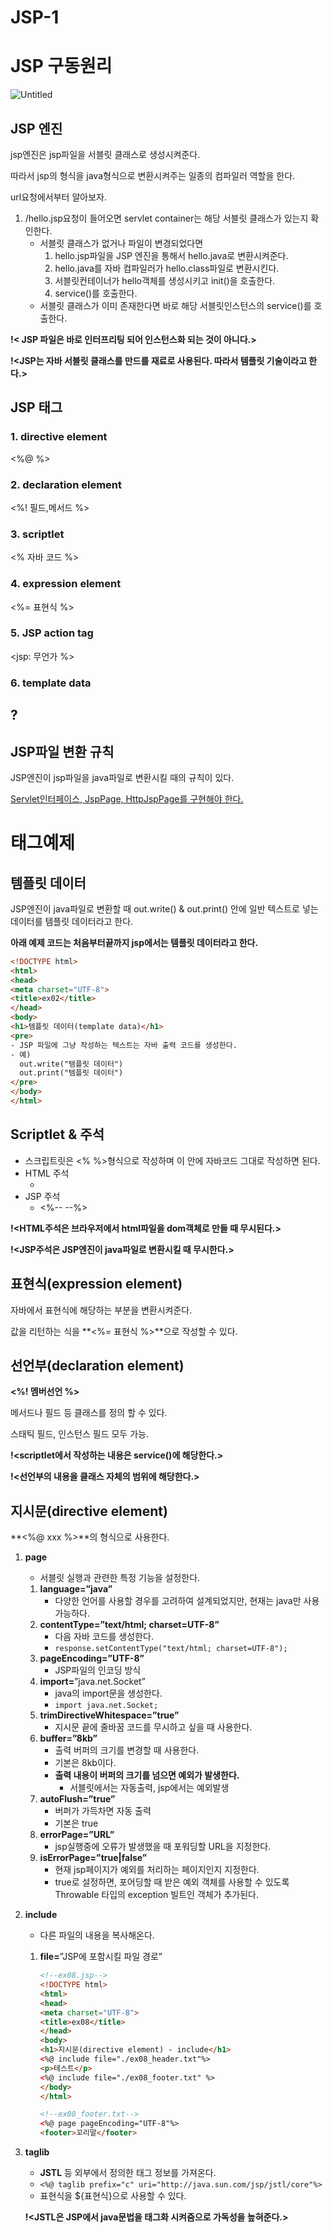 # JSP-1

# JSP 구동원리

![Untitled](JSP-1%2074813b82fc334528ae3ad955739bd47a/Untitled.png)

## JSP 엔진

jsp엔진은 jsp파일을 서블릿 클래스로 생성시켜준다.

따라서 jsp의 형식을 java형식으로 변환시켜주는 일종의 컴파일러 역할을 한다.

url요청에서부터 알아보자.

1. /hello.jsp요청이 들어오면 servlet container는 해당 서블릿 클래스가 있는지 확인한다.
    - 서블릿 클래스가 없거나 파일이 변경되었다면
        1. hello.jsp파일을 JSP 엔진을 통해서 hello.java로 변환시켜준다.
        2. hello.java를 자바 컴파일러가 hello.class파일로 변환시킨다.
        3. 서블릿컨테이너가 hello객체를 생성시키고 init()을 호출한다.
        4. service()를 호출한다.
    - 서블릿 클래스가 이미 존재한다면 바로 해당 서블릿인스턴스의 service()를 호출한다.

**!< JSP 파일은 바로 인터프리팅 되어 인스턴스화 되는 것이 아니다.>**

**!<JSP는 자바 서블릿 클래스를 만드를 재료로 사용된다. 따라서 템플릿 기술이라고 한다.>**

## JSP 태그

### 1. directive element

<%@       %>

### 2. declaration element

<%!    필드,메서드       %>

### 3. scriptlet

<%       자바 코드       %>

### 4. expression element

<%=     표현식       %>

### 5. JSP action tag

<jsp: 무언가           %>

### 6. template data

## ?

## JSP파일 변환 규칙

JSP엔진이 jsp파일을 java파일로 변환시킬 때의 규칙이 있다.

[Servlet인터페이스, JspPage, HttpJspPage를 구현해야 한다.](https://www.notion.so/2-28-64-fcd9a08d27ce404688c094c17f36cb5e?pvs=21)

# 태그예제

## 템플릿 데이터

JSP엔진이 java파일로 변환할 때 out.write() & out.print() 안에 일반 텍스트로 넣는 데이터를 템플릿 데이터라고 한다.

**아래 예제 코드는 처음부터끝까지 jsp에서는 템플릿 데이터라고 한다.**

```html
<!DOCTYPE html>
<html>
<head>
<meta charset="UTF-8">
<title>ex02</title>
</head>
<body>
<h1>템플릿 데이터(template data)</h1>
<pre>
- JSP 파일에 그냥 작성하는 텍스트는 자바 출력 코드를 생성한다.
- 예) 
  out.write("템플릿 데이터")
  out.print("템플릿 데이터")
</pre>
</body>
</html>
```

## Scriptlet & 주석

- 스크립트릿은 <% %>형식으로 작성하며 이 안에 자바코드 그대로 작성하면 된다.
- HTML 주석
    - <!--    -->
- JSP 주석
    - <%--   --%>

**!<HTML주석은 브라우저에서 html파일을 dom객체로 만들 때 무시된다.>**

**!<JSP주석은 JSP엔진이 java파일로 변환시킬 때 무시한다.>**

## 표현식(expression element)

자바에서 표현식에 해당하는 부분을 변환시켜준다.

값을 리턴하는 식을 **<%= 표현식 %>**으로 작성할 수 있다.

## 선언부(declaration element)

**<%! 멤버선언 %>**

메서드나 필드 등 클래스를 정의 할 수 있다.

스태틱 필드, 인스턴스 필드 모두 가능.

**!<scriptlet에서 작성하는 내용은 service()에 해당한다.>**

**!<선언부의 내용을 클래스 자체의 범위에 해당한다.>**

## 지시문(directive element)

**<%@ xxx %>**의 형식으로 사용한다.

1. **page**
    - 서블릿 실행과 관련한 특정 기능을 설정한다.
    1. **language=”java”**
        - 다양한 언어를 사용할 경우를 고려하여 설계되었지만, 현재는 java만 사용가능하다.
    2. **contentType=”text/html; charset=UTF-8”**
        - 다음 자바 코드를 생성한다.
        - `response.setContentType("text/html; charset=UTF-8");`
    3. **pageEncoding=”UTF-8”**
        - JSP파일의 인코딩 방식
    4. **import=**”java.net.Socket”
        - java의 import문을 생성한다.
        - `import java.net.Socket;`
    5. **trimDirectiveWhitespace=”true”**
        - 지시문 끝에 줄바꿈 코드를 무시하고 싶을 때 사용한다.
    6. **buffer=”8kb”**
        - 출력 버퍼의 크기를 변경할 때 사용한다.
        - 기본은 8kb이다.
        - **출력 내용이 버퍼의 크기를 넘으면 예외가 발생한다.**
            - 서블릿에서는 자동출력, jsp에서는 예외발생
    7. **autoFlush=”true”**
        - 버퍼가 가득차면 자동 출력
        - 기본은 true
    8. **errorPage=”URL”**
        - jsp실행중에 오류가 발생했을 때 포워딩할 URL을 지정한다.
    9. **isErrorPage=”true|false”**
        - 현재 jsp페이지가 예외를 처리하는 페이지인지 지정한다.
        - true로 설정하면, 포어딩할 때 받은 예외 객체를 사용할 수 있도록 Throwable 타입의 exception 빌트인 객체가 추가된다.
2. **include**
    - 다른 파일의 내용을 복사해온다.
    1. **file=**”JSP에 포함시킬 파일 경로”
        
        ```html
        <!--ex08.jsp-->
        <!DOCTYPE html>
        <html>
        <head>
        <meta charset="UTF-8">
        <title>ex08</title>
        </head>
        <body>
        <h1>지시문(directive element) - include</h1>
        <%@ include file="./ex08_header.txt"%>
        <p>테스트</p>
        <%@ include file="./ex08_footer.txt" %>
        </body>
        </html>
        
        <!--ex08_footer.txt-->
        <%@ page pageEncoding="UTF-8"%>
        <footer>꼬리말</footer>
        ```
        
3. **taglib**
    - **JSTL** 등 외부에서 정의한 태그 정보를 가져온다.
    - `<%@ taglib prefix="c" uri="http://java.sun.com/jsp/jstl/core"%>`
    - 표현식을 ${표현식}으로 사용할 수 있다.
    
    **!<JSTL은 JSP에서 java문법을 태그화 시켜줌으로 가독성을 높혀준다.>**
